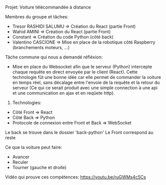 Projet: Voiture télécommandée à distance

Membres du groupe et tâches:
- Tresor RASHIDI SALUMU => Création du React (partie Front)
- Wahid AMINI => Création du React (partie Front)
- Constant => Création du code Python (côté back)
- Valentino CASCIONE => Mise en place de la robotique côté Raspberry (branchements moteurs, ...)

Tâche commune qui nous a demandé réfléxion:
- Mise en place du Websocket afin que le serveur (Python) intercepte chaque requête en direct envoyée par le client (React). Cette technologie fût une bonne idée car elle permet de commander la voiture en temps réel, sans décalage entre l'envoie de la requête et la retour du serveur (Ce qui ce serait produit avec une simple connection à une api et une communication en ajax et en reqûete http).

1. Technologies:
- Côté Front => React
- Côté Back => Python
- Protocole de connexion entre Front et Back => WebSocket

Le back se trouve dans le dossier 'back-python'
Le Front correspond au reste

Ce que la voiture peut faire:
- Avancer
- Reculer
- Tourner (gauche et droite)

Vidéo qui prouve ces compétences:
https://youtu.be/ruGWMs4c5Cs